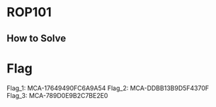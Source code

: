 # ROP101


## How to Solve



# Flag

Flag_1: MCA-17649490FC6A9A54
Flag_2: MCA-DDBB13B9D5F4370F
Flag_3: MCA-789D0E9B2C7BE2E0
